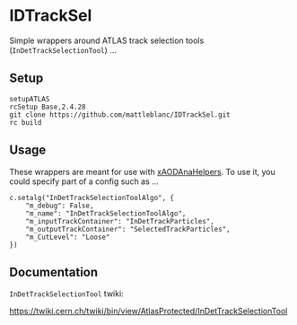 # IDTrackSel

Simple wrappers around ATLAS track selection tools (`InDetTrackSelectionTool`) ...

## Setup

```
setupATLAS
rcSetup Base,2.4.28
git clone https://github.com/mattleblanc/IDTrackSel.git
rc build
```

## Usage

These wrappers are meant for use with [xAODAnaHelpers](https://github.com/UCATLAS/xAODAnaHelpers). To use it, you could specify part of a config such as ...

```
c.setalg("InDetTrackSelectionToolAlgo", {
    "m_debug": False,
    "m_name": "InDetTrackSelectionToolAlgo",
    "m_inputTrackContainer": "InDetTrackParticles",
    "m_outputTrackContainer": "SelectedTrackParticles",
    "m_CutLevel": "Loose"
})
```

## Documentation

`InDetTrackSelectionTool` twiki:

https://twiki.cern.ch/twiki/bin/view/AtlasProtected/InDetTrackSelectionTool

